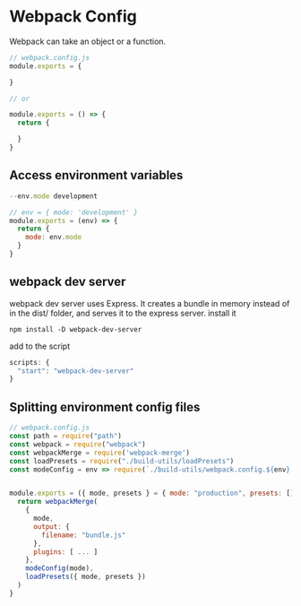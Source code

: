 # Webpack Config

Webpack can take an object or a function.

```javascript
// webpack.config.js
module.exports = {

}

// or

module.exports = () => {
  return {

  }
}
```

## Access environment variables

```javascript
--env.mode development

// env = { mode: 'development' }
module.exports = (env) => {
  return {
    mode: env.mode
  }
}
```

## webpack dev server

webpack dev server uses Express. It creates a bundle in memory instead of in the dist/ folder, and serves it to the express server.
install it

```
npm install -D webpack-dev-server
```

add to the script

```javascript
scripts: {
  "start": "webpack-dev-server"
}
```

## Splitting environment config files

```javascript
// webpack.config.js
const path = require("path")
const webpack = require("webpack")
const webpackMerge = require('webpack-merge')
const loadPresets = require("./build-utils/loadPresets")
const modeConfig = env => require(`./build-utils/webpack.config.${env}.js`)(env)


module.exports = ({ mode, presets } = { mode: "production", presets: [] }) => {
  return webpackMerge(
    {
      mode,
      output: {
        filename: "bundle.js"
      },
      plugins: [ ... ]
    },
    modeConfig(mode),
    loadPresets({ mode, presets })
  )
}
```
